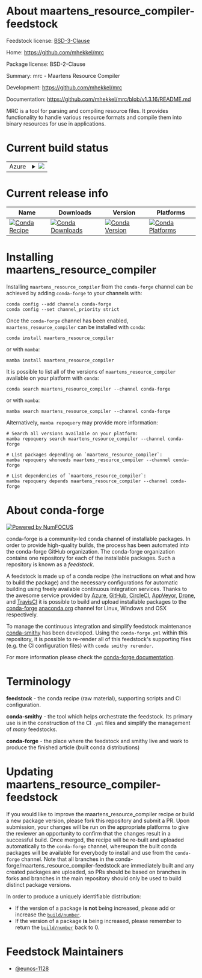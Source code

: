 About maartens_resource_compiler-feedstock
==========================================

Feedstock license: [BSD-3-Clause](https://github.com/conda-forge/maartens_resource_compiler-feedstock/blob/main/LICENSE.txt)

Home: https://github.com/mhekkel/mrc

Package license: BSD-2-Clause

Summary: mrc - Maartens Resource Compiler

Development: https://github.com/mhekkel/mrc

Documentation: https://github.com/mhekkel/mrc/blob/v1.3.16/README.md

MRC is a tool for parsing and compiling resource files. It provides functionality to handle various resource formats and compile them into binary resources for use in applications.

Current build status
====================


<table>
    
  <tr>
    <td>Azure</td>
    <td>
      <details>
        <summary>
          <a href="https://dev.azure.com/conda-forge/feedstock-builds/_build/latest?definitionId=26185&branchName=main">
            <img src="https://dev.azure.com/conda-forge/feedstock-builds/_apis/build/status/maartens_resource_compiler-feedstock?branchName=main">
          </a>
        </summary>
        <table>
          <thead><tr><th>Variant</th><th>Status</th></tr></thead>
          <tbody><tr>
              <td>linux_64</td>
              <td>
                <a href="https://dev.azure.com/conda-forge/feedstock-builds/_build/latest?definitionId=26185&branchName=main">
                  <img src="https://dev.azure.com/conda-forge/feedstock-builds/_apis/build/status/maartens_resource_compiler-feedstock?branchName=main&jobName=linux&configuration=linux%20linux_64_" alt="variant">
                </a>
              </td>
            </tr><tr>
              <td>win_64</td>
              <td>
                <a href="https://dev.azure.com/conda-forge/feedstock-builds/_build/latest?definitionId=26185&branchName=main">
                  <img src="https://dev.azure.com/conda-forge/feedstock-builds/_apis/build/status/maartens_resource_compiler-feedstock?branchName=main&jobName=win&configuration=win%20win_64_" alt="variant">
                </a>
              </td>
            </tr>
          </tbody>
        </table>
      </details>
    </td>
  </tr>
</table>

Current release info
====================

| Name | Downloads | Version | Platforms |
| --- | --- | --- | --- |
| [![Conda Recipe](https://img.shields.io/badge/recipe-maartens__resource__compiler-green.svg)](https://anaconda.org/conda-forge/maartens_resource_compiler) | [![Conda Downloads](https://img.shields.io/conda/dn/conda-forge/maartens_resource_compiler.svg)](https://anaconda.org/conda-forge/maartens_resource_compiler) | [![Conda Version](https://img.shields.io/conda/vn/conda-forge/maartens_resource_compiler.svg)](https://anaconda.org/conda-forge/maartens_resource_compiler) | [![Conda Platforms](https://img.shields.io/conda/pn/conda-forge/maartens_resource_compiler.svg)](https://anaconda.org/conda-forge/maartens_resource_compiler) |

Installing maartens_resource_compiler
=====================================

Installing `maartens_resource_compiler` from the `conda-forge` channel can be achieved by adding `conda-forge` to your channels with:

```
conda config --add channels conda-forge
conda config --set channel_priority strict
```

Once the `conda-forge` channel has been enabled, `maartens_resource_compiler` can be installed with `conda`:

```
conda install maartens_resource_compiler
```

or with `mamba`:

```
mamba install maartens_resource_compiler
```

It is possible to list all of the versions of `maartens_resource_compiler` available on your platform with `conda`:

```
conda search maartens_resource_compiler --channel conda-forge
```

or with `mamba`:

```
mamba search maartens_resource_compiler --channel conda-forge
```

Alternatively, `mamba repoquery` may provide more information:

```
# Search all versions available on your platform:
mamba repoquery search maartens_resource_compiler --channel conda-forge

# List packages depending on `maartens_resource_compiler`:
mamba repoquery whoneeds maartens_resource_compiler --channel conda-forge

# List dependencies of `maartens_resource_compiler`:
mamba repoquery depends maartens_resource_compiler --channel conda-forge
```


About conda-forge
=================

[![Powered by
NumFOCUS](https://img.shields.io/badge/powered%20by-NumFOCUS-orange.svg?style=flat&colorA=E1523D&colorB=007D8A)](https://numfocus.org)

conda-forge is a community-led conda channel of installable packages.
In order to provide high-quality builds, the process has been automated into the
conda-forge GitHub organization. The conda-forge organization contains one repository
for each of the installable packages. Such a repository is known as a *feedstock*.

A feedstock is made up of a conda recipe (the instructions on what and how to build
the package) and the necessary configurations for automatic building using freely
available continuous integration services. Thanks to the awesome service provided by
[Azure](https://azure.microsoft.com/en-us/services/devops/), [GitHub](https://github.com/),
[CircleCI](https://circleci.com/), [AppVeyor](https://www.appveyor.com/),
[Drone](https://cloud.drone.io/welcome), and [TravisCI](https://travis-ci.com/)
it is possible to build and upload installable packages to the
[conda-forge](https://anaconda.org/conda-forge) [anaconda.org](https://anaconda.org/)
channel for Linux, Windows and OSX respectively.

To manage the continuous integration and simplify feedstock maintenance
[conda-smithy](https://github.com/conda-forge/conda-smithy) has been developed.
Using the ``conda-forge.yml`` within this repository, it is possible to re-render all of
this feedstock's supporting files (e.g. the CI configuration files) with ``conda smithy rerender``.

For more information please check the [conda-forge documentation](https://conda-forge.org/docs/).

Terminology
===========

**feedstock** - the conda recipe (raw material), supporting scripts and CI configuration.

**conda-smithy** - the tool which helps orchestrate the feedstock.
                   Its primary use is in the construction of the CI ``.yml`` files
                   and simplify the management of *many* feedstocks.

**conda-forge** - the place where the feedstock and smithy live and work to
                  produce the finished article (built conda distributions)


Updating maartens_resource_compiler-feedstock
=============================================

If you would like to improve the maartens_resource_compiler recipe or build a new
package version, please fork this repository and submit a PR. Upon submission,
your changes will be run on the appropriate platforms to give the reviewer an
opportunity to confirm that the changes result in a successful build. Once
merged, the recipe will be re-built and uploaded automatically to the
`conda-forge` channel, whereupon the built conda packages will be available for
everybody to install and use from the `conda-forge` channel.
Note that all branches in the conda-forge/maartens_resource_compiler-feedstock are
immediately built and any created packages are uploaded, so PRs should be based
on branches in forks and branches in the main repository should only be used to
build distinct package versions.

In order to produce a uniquely identifiable distribution:
 * If the version of a package **is not** being increased, please add or increase
   the [``build/number``](https://docs.conda.io/projects/conda-build/en/latest/resources/define-metadata.html#build-number-and-string).
 * If the version of a package **is** being increased, please remember to return
   the [``build/number``](https://docs.conda.io/projects/conda-build/en/latest/resources/define-metadata.html#build-number-and-string)
   back to 0.

Feedstock Maintainers
=====================

* [@eunos-1128](https://github.com/eunos-1128/)

